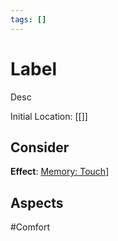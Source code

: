 ```yaml
---
tags: []
---
```

# Label
Desc

Initial Location: [[]]
## Consider

**Effect**: [Memory: Touch](https://uadaf.theevilroot.xyz/rowenarium/element/mem.touch)]
## Aspects
#Comfort
